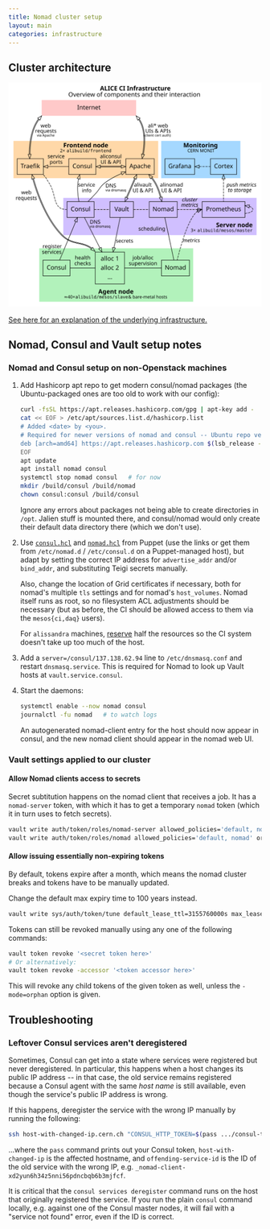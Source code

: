 ```yaml
---
title: Nomad cluster setup
layout: main
categories: infrastructure
---
```


## Cluster architecture

<!-- Note: run `dot -Tsvg -oimages/nomad-infra.svg images/nomad-infra.dot` to regenerate this plot. -->
[![ALICE CI Infrastructure diagram](images/nomad-infra.svg)](images/nomad-infra.svg)

[See here for an explanation of the underlying infrastructure.](infrastructure-machines.md)

## Nomad, Consul and Vault setup notes

### Nomad and Consul setup on non-Openstack machines

1. Add Hashicorp apt repo to get modern consul/nomad packages (the Ubuntu-packaged ones are too old to work with our config):
   ```bash
   curl -fsSL https://apt.releases.hashicorp.com/gpg | apt-key add -
   cat << EOF > /etc/apt/sources.list.d/hashicorp.list
   # Added <date> by <you>.
   # Required for newer versions of nomad and consul -- Ubuntu repo versions are too old.
   deb [arch=amd64] https://apt.releases.hashicorp.com $(lsb_release -cs) main
   EOF
   apt update
   apt install nomad consul
   systemctl stop nomad consul   # for now
   mkdir /build/consul /build/nomad
   chown consul:consul /build/consul
   ```

   Ignore any errors about packages not being able to create directories in `/opt`. Jalien stuff is mounted there, and consul/nomad would only create their default data directory there (which we don't use).
2. Use [`consul.hcl`](https://gitlab.cern.ch/ai/it-puppet-hostgroup-alibuild/-/blob/master/code/templates/etc/consul.d/consul.hcl.erb) and [`nomad.hcl`](https://gitlab.cern.ch/ai/it-puppet-hostgroup-alibuild/-/blob/master/code/templates/etc/nomad.d/nomad.hcl.erb) from Puppet (use the links or get them from `/etc/nomad.d` / `/etc/consul.d` on a Puppet-managed host), but adapt by setting the correct IP address for `advertise_addr` and/or `bind_addr`, and substituting Teigi secrets manually.

   Also, change the location of Grid certificates if necessary, both for nomad's multiple `tls` settings and for nomad's `host_volumes`. Nomad itself runs as root, so no filesystem ACL adjustments should be necessary (but as before, the CI should be allowed access to them via the `mesos{ci,daq}` users).

   For `alissandra` machines, [reserve](https://www.nomadproject.io/docs/configuration/client#reserved-parameters) half the resources so the CI system doesn't take up too much of the host.
3. Add a `server=/consul/137.138.62.94` line to `/etc/dnsmasq.conf` and restart `dnsmasq.service`. This is required for Nomad to look up Vault hosts at `vault.service.consul`.
4. Start the daemons:
   ```bash
   systemctl enable --now nomad consul
   journalctl -fu nomad   # to watch logs
   ```

   An autogenerated nomad-client entry for the host should now appear in consul, and the new nomad client should appear in the nomad web UI.

### Vault settings applied to our cluster

#### Allow Nomad clients access to secrets

Secret subtitution happens on the nomad client that receives a job. It has a `nomad-server` token, with which it has to get a temporary `nomad` token (which it in turn uses to fetch secrets).

```bash
vault write auth/token/roles/nomad-server allowed_policies='default, nomad, nomad-server' orphan=true
vault write auth/token/roles/nomad allowed_policies='default, nomad' orphan=true token_period=1d
```

#### Allow issuing essentially non-expiring tokens

By default, tokens expire after a month, which means the nomad cluster breaks and tokens have to be manually updated.

Change the default max expiry time to 100 years instead.

```bash
vault write sys/auth/token/tune default_lease_ttl=3155760000s max_lease_ttl=3155760000s
```

Tokens can still be revoked manually using any one of the following commands:

```bash
vault token revoke '<secret token here>'
# Or alternatively:
vault token revoke -accessor '<token accessor here>'
```

This will revoke any child tokens of the given token as well, unless the `-mode=orphan` option is given.

## Troubleshooting

### Leftover Consul services aren't deregistered

Sometimes, Consul can get into a state where services were registered but never deregistered.
In particular, this happens when a host changes its public IP address -- in that case, the old service remains registered because a Consul agent with the same *host name* is still available, even though the service's public IP address is wrong.

If this happens, deregister the service with the wrong IP manually by running the following:
```bash
ssh host-with-changed-ip.cern.ch "CONSUL_HTTP_TOKEN=$(pass .../consul-token)" consul services deregister -id offending-service-id
```
...where the `pass` command prints out your Consul token, `host-with-changed-ip` is the affected hostname, and `offending-service-id` is the ID of the old service with the wrong IP, e.g. `_nomad-client-xd2yun6h34z5nni56pdncbqb6b3mjfcf`.

It is critical that the `consul services deregister` command runs on the host that originally registered the service.
If you run the plain `consul` command locally, e.g. against one of the Consul master nodes, it will fail with a "service not found" error, even if the ID is correct.
